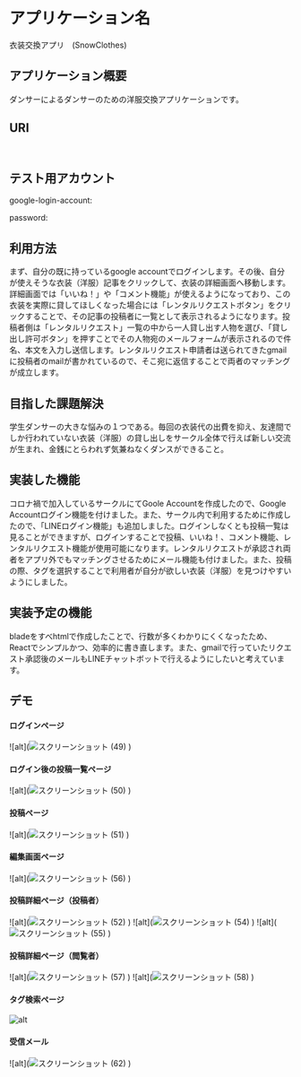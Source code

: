 # アプリケーション名
衣装交換アプリ　(SnowClothes)
## アプリケーション概要

ダンサーによるダンサーのための洋服交換アプリケーションです。


## URI
```


```

## テスト用アカウント
google-login-account:

password:

## 利用方法
まず、自分の既に持っているgoogle accountでログインします。その後、自分が使えそうな衣装（洋服）記事をクリックして、衣装の詳細画面へ移動します。詳細画面では「いいね！」や「コメント機能」が使えるようになっており、この衣装を実際に貸してほしくなった場合には「レンタルリクエストボタン」をクリックすることで、その記事の投稿者に一覧として表示されるようになります。投稿者側は「レンタルリクエスト」一覧の中から一人貸し出す人物を選び、「貸し出し許可ボタン」を押すことでその人物宛のメールフォームが表示されるので件名、本文を入力し送信します。レンタルリクエスト申請者は送られてきたgmailに投稿者のmailが書かれているので、そこ宛に返信することで両者のマッチングが成立します。

## 目指した課題解決

学生ダンサーの大きな悩みの１つである。毎回の衣装代の出費を抑え、友達間でしか行われていない衣装（洋服）の貸し出しをサークル全体で行えば新しい交流が生まれ、金銭にとらわれず気兼ねなくダンスができること。

## 実装した機能
コロナ禍で加入しているサークルにてGoole Accountを作成したので、Google Accountログイン機能を付けました。また、サークル内で利用するために作成したので、「LINEログイン機能」も追加しました。ログインしなくとも投稿一覧は見ることができますが、ログインすることで投稿、いいね！、コメント機能、レンタルリクエスト機能が使用可能になります。レンタルリクエストが承認され両者をアプリ外でもマッチングさせるためにメール機能も付けました。また、投稿の際、タグを選択することで利用者が自分が欲しい衣装（洋服）を見つけやすいようにしました。

## 実装予定の機能
bladeをすべhtmlで作成したことで、行数が多くわかりにくくなったため、Reactでシンプルかつ、効率的に書き直します。また、gmailで行っていたリクエスト承認後のメールもLINEチャットボットで行えるようにしたいと考えています。


## デモ
####  ログインページ
![alt](![スクリーンショット (49)](https://user-images.githubusercontent.com/87055309/144759867-6642c90c-0116-4439-8eb6-3a5aab1624fd.png)
)
#### ログイン後の投稿一覧ページ
![alt](![スクリーンショット (50)](https://user-images.githubusercontent.com/87055309/144759897-bd1e76fe-fe08-4996-9b4f-2137094261c7.png)
)
#### 投稿ページ
![alt](![スクリーンショット (51)](https://user-images.githubusercontent.com/87055309/144759923-4ef69b79-2924-48e3-bd7f-b02200c0e9ab.png)
)
#### 編集画面ページ
![alt](![スクリーンショット (56)](https://user-images.githubusercontent.com/87055309/144759934-8ccdc817-2d8a-44d4-8735-707f5084c17a.png)
)
#### 投稿詳細ページ（投稿者）
![alt](![スクリーンショット (52)](https://user-images.githubusercontent.com/87055309/144759949-e7a06e31-5393-490e-86b1-0fc57c6da641.png)
)
![alt](![スクリーンショット (54)](https://user-images.githubusercontent.com/87055309/144759967-5971749d-2f92-4ceb-8c56-df37597a8364.png)
)
![alt](![スクリーンショット (55)](https://user-images.githubusercontent.com/87055309/144759971-35e6d3c7-1b6d-4849-8f83-18a1a24ecbf0.png)
)
#### 投稿詳細ページ（閲覧者）
![alt](![スクリーンショット (57)](https://user-images.githubusercontent.com/87055309/144760031-bda8ffea-004a-49d1-b6af-91dd099d8328.png)
)
![alt](![スクリーンショット (58)](https://user-images.githubusercontent.com/87055309/144760050-2cb3dc34-be5c-4b1d-9811-e21e0237a1a4.png)
)

#### タグ検索ページ
![alt](画像URL)
#### 受信メール
![alt](![スクリーンショット (62)](https://user-images.githubusercontent.com/87055309/144760549-4f86c24a-a314-4564-99fa-d20e9935cca6.png)
)


